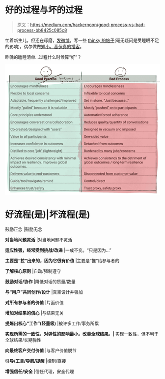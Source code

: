 # 好的过程与坏的过程

> 原文：<https://medium.com/hackernoon/good-process-vs-bad-process-bb8425c085c8>

忙着新生儿，但还在琢磨，[发微博](https://mobile.twitter.com/johncutlefish)，写一些 [thinky 的帖子](https://hackernoon.com/beyond-outcomes-over-outputs-6b2677044214)(毫无疑问是受睡眠不足的影响)，偶尔做做[短小，高保真的播客](https://anchor.fm/john-cutler/)。

昨晚的瞌睡清单…过程什么时候算“好”？

![](img/2b05a3391f7804bc90a45ba396c3f354.png)

# 好流程(是)|坏流程(是)

鼓励正念 |鼓励无念

**对当地问题灵活** |对当地问题不灵活

**适应性强，经常受到挑战/改进** |一成不变。“只是因为…”

**主要是“拉”出来的，因为它很有价值** |主要是“推”给参与者的

**了解核心原则** |自动/强制遵守

**鼓励对话/协作** |降低对话的质量/数量

**与“用户”共同创作/设计** |真空设计并强加

**对所有参与者的价值** |片面价值

**增加对结果的信心** |与结果无关

**提炼出核心“工作”(轻量级)** |被许多工作/事务所累

**实现所需的一致性，对弹性的影响最小。改善全球结果。|** 实现一致性，但不利于全球结果/长期弹性

**向最终客户交付价值** |与客户价值脱节

**引导/工具/导航/提醒** |控制/直接

**增强信任/安全** |信任代理，安全代理